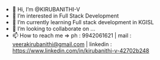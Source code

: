 - 👋 Hi, I’m @KIRUBANITHI-V
- 👀 I’m interested in Full Stack Development
- 🌱 I’m currently learning Full stack development in KGISL
- 💞️ I’m looking to collaborate on ...
- 📫 How to reach me => ph : 9942061621  |  mail : veerakirubanithi@gmail.com  | linkedin : https://www.linkedin.com/in/kirubanithi-v-42702b248 

<!---
KIRUBANITHI-V/KIRUBANITHI-V is a ✨ special ✨ repository because its `README.md` (this file) appears on your GitHub profile.
You can click the Preview link to take a look at your changes.
--->
